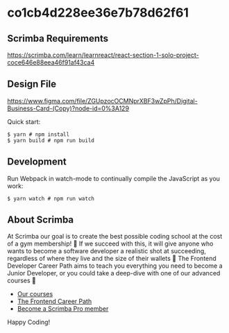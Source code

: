 # co1cb4d228ee36e7b78d62f61

## Scrimba Requirements
https://scrimba.com/learn/learnreact/react-section-1-solo-project-coce646e88eea46f91af43ca4

## Design File
https://www.figma.com/file/ZGUpzocOCMNprXBF3wZpPh/Digital-Business-Card-(Copy)?node-id=0%3A129

Quick start:

```
$ yarn # npm install
$ yarn build # npm run build
````

## Development

Run Webpack in watch-mode to continually compile the JavaScript as you work:

```
$ yarn watch # npm run watch
```

## About Scrimba

At Scrimba our goal is to create the best possible coding school at the cost of a gym membership! 💜
If we succeed with this, it will give anyone who wants to become a software developer a realistic shot at succeeding, regardless of where they live and the size of their wallets 🎉
The Frontend Developer Career Path aims to teach you everything you need to become a Junior Developer, or you could take a deep-dive with one of our advanced courses 🚀

- [Our courses](https://scrimba.com/allcourses)
- [The Frontend Career Path](https://scrimba.com/learn/frontend)
- [Become a Scrimba Pro member](https://scrimba.com/pricing)

Happy Coding!
